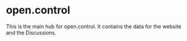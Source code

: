 # open.control

This is the main hub for open.control.
It contains the data for the website and the Discussions.
